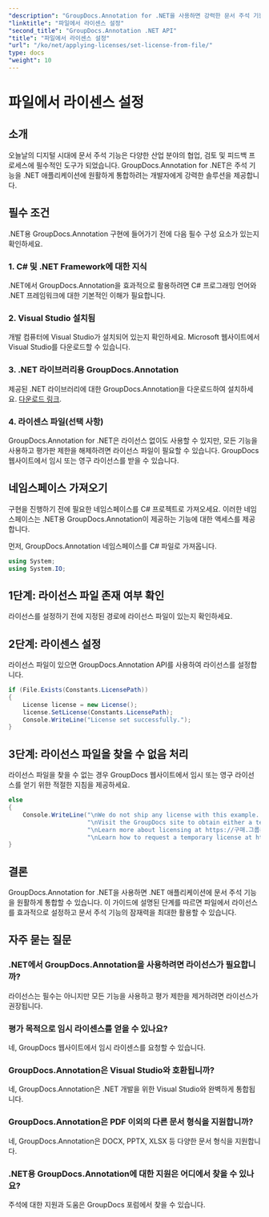 ```yaml
---
"description": "GroupDocs.Annotation for .NET을 사용하면 강력한 문서 주석 기능을 .NET 애플리케이션에 원활하게 통합할 수 있습니다."
"linktitle": "파일에서 라이센스 설정"
"second_title": "GroupDocs.Annotation .NET API"
"title": "파일에서 라이센스 설정"
"url": "/ko/net/applying-licenses/set-license-from-file/"
type: docs
"weight": 10
---
```


# 파일에서 라이센스 설정

## 소개
오늘날의 디지털 시대에 문서 주석 기능은 다양한 산업 분야의 협업, 검토 및 피드백 프로세스에 필수적인 도구가 되었습니다. GroupDocs.Annotation for .NET은 주석 기능을 .NET 애플리케이션에 원활하게 통합하려는 개발자에게 강력한 솔루션을 제공합니다.
## 필수 조건
.NET용 GroupDocs.Annotation 구현에 들어가기 전에 다음 필수 구성 요소가 있는지 확인하세요.
### 1. C# 및 .NET Framework에 대한 지식
.NET에서 GroupDocs.Annotation을 효과적으로 활용하려면 C# 프로그래밍 언어와 .NET 프레임워크에 대한 기본적인 이해가 필요합니다.
### 2. Visual Studio 설치됨
개발 컴퓨터에 Visual Studio가 설치되어 있는지 확인하세요. Microsoft 웹사이트에서 Visual Studio를 다운로드할 수 있습니다.
### 3. .NET 라이브러리용 GroupDocs.Annotation
제공된 .NET 라이브러리에 대한 GroupDocs.Annotation을 다운로드하여 설치하세요. [다운로드 링크](https://releases.groupdocs.com/annotation/net/).
### 4. 라이센스 파일(선택 사항)
GroupDocs.Annotation for .NET은 라이선스 없이도 사용할 수 있지만, 모든 기능을 사용하고 평가판 제한을 해제하려면 라이선스 파일이 필요할 수 있습니다. GroupDocs 웹사이트에서 임시 또는 영구 라이선스를 받을 수 있습니다.

## 네임스페이스 가져오기
구현을 진행하기 전에 필요한 네임스페이스를 C# 프로젝트로 가져오세요. 이러한 네임스페이스는 .NET용 GroupDocs.Annotation이 제공하는 기능에 대한 액세스를 제공합니다.

먼저, GroupDocs.Annotation 네임스페이스를 C# 파일로 가져옵니다.
```csharp
using System;
using System.IO;
```
## 1단계: 라이선스 파일 존재 여부 확인
라이선스를 설정하기 전에 지정된 경로에 라이선스 파일이 있는지 확인하세요.
## 2단계: 라이센스 설정
라이선스 파일이 있으면 GroupDocs.Annotation API를 사용하여 라이선스를 설정합니다.
```csharp
if (File.Exists(Constants.LicensePath))
{
    License license = new License();
    license.SetLicense(Constants.LicensePath);
    Console.WriteLine("License set successfully.");
}
```
## 3단계: 라이선스 파일을 찾을 수 없음 처리
라이선스 파일을 찾을 수 없는 경우 GroupDocs 웹사이트에서 임시 또는 영구 라이선스를 얻기 위한 적절한 지침을 제공하세요.
```csharp
else
{
    Console.WriteLine("\nWe do not ship any license with this example. " +
                      "\nVisit the GroupDocs site to obtain either a temporary or permanent license. " +
                      "\nLearn more about licensing at https://구매.그룹문서.com/faqs/licensing. " +
                      "\nLearn how to request a temporary license at https://구매.그룹문서.com/임시-라이센스.");
}
```

## 결론
GroupDocs.Annotation for .NET을 사용하면 .NET 애플리케이션에 문서 주석 기능을 원활하게 통합할 수 있습니다. 이 가이드에 설명된 단계를 따르면 파일에서 라이선스를 효과적으로 설정하고 문서 주석 기능의 잠재력을 최대한 활용할 수 있습니다.
## 자주 묻는 질문
### .NET에서 GroupDocs.Annotation을 사용하려면 라이선스가 필요합니까?
라이선스는 필수는 아니지만 모든 기능을 사용하고 평가 제한을 제거하려면 라이선스가 권장됩니다.
### 평가 목적으로 임시 라이센스를 얻을 수 있나요?
네, GroupDocs 웹사이트에서 임시 라이센스를 요청할 수 있습니다.
### GroupDocs.Annotation은 Visual Studio와 호환됩니까?
네, GroupDocs.Annotation은 .NET 개발을 위한 Visual Studio와 완벽하게 통합됩니다.
### GroupDocs.Annotation은 PDF 이외의 다른 문서 형식을 지원합니까?
네, GroupDocs.Annotation은 DOCX, PPTX, XLSX 등 다양한 문서 형식을 지원합니다.
### .NET용 GroupDocs.Annotation에 대한 지원은 어디에서 찾을 수 있나요?
주석에 대한 지원과 도움은 GroupDocs 포럼에서 찾을 수 있습니다.